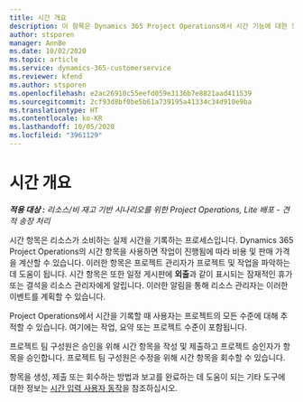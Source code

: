 ```yaml
---
title: 시간 개요
description: 이 항목은 Dynamics 365 Project Operations에서 시간 기능에 대한 정보를 제공합니다.
author: stsporen
manager: AnnBe
ms.date: 10/02/2020
ms.topic: article
ms.service: dynamics-365-customerservice
ms.reviewer: kfend
ms.author: stsporen
ms.openlocfilehash: e2ac26910c55eefd059e3136b7e8821aad411539
ms.sourcegitcommit: 2cf93d8bf0be5b61a739195a41334c34d910e9ba
ms.translationtype: HT
ms.contentlocale: ko-KR
ms.lasthandoff: 10/05/2020
ms.locfileid: "3961129"
---
```

# <a name="time-overview"></a>시간 개요

_**적용 대상 :** 리소스/비 재고 기반 시나리오를 위한 Project Operations, Lite 배포 - 견적 송장 처리_

시간 항목은 리소스가 소비하는 실제 시간을 기록하는 프로세스입니다. Dynamics 365 Project Operations의 시간 항목을 사용하면 작업이 진행됨에 따라 비용 및 판매 가격을 계산할 수 있습니다. 이러한 항목은 프로젝트 관리자가 프로젝트 및 작업을 파악하는 데 도움이 됩니다. 시간 항목은 또한 일정 게시판에 **외출**과 같이 표시되는 잠재적인 휴가 또는 결석을 리소스 관리자에게 알립니다. 이러한 알림을 통해 리소스 관리자는 이러한 이벤트를 계획할 수 있습니다.

Project Operations에서 시간을 기록할 때 사용자는 프로젝트의 모든 수준에 대해 추적할 수 있습니다. 여기에는 작업, 요약 또는 프로젝트 수준이 포함됩니다.

프로젝트 팀 구성원은 승인을 위해 시간 항목을 작성 및 제출하고 프로젝트 승인자가 항목을 승인합니다. 프로젝트 팀 구성원은 수정을 위해 시간 항목을 회수할 수 있습니다.

항목을 생성, 제출 또는 회수하는 방법과 보고를 완료하는 데 도움이 되는 기타 도구에 대한 정보는 [시간 입력 사용자 동작](ui-behavior-time.md)을 참조하십시오.

